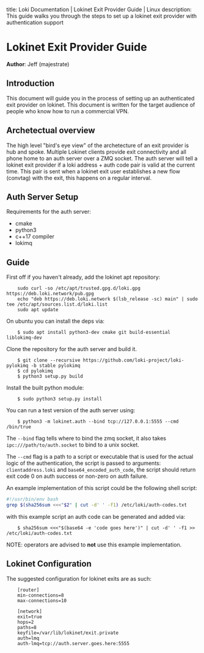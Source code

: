title: Loki Documentation | Lokinet Exit Provider Guide | Linux
description: This guide walks you through the steps to set up a lokinet exit provider with authentication support

# Lokinet Exit Provider Guide
**Author**: Jeff (majestrate)

## Introduction

This document will guide you in the process of setting up an authenticated exit provider on lokinet.
This document is written for the target audience of people who know how to run a commercial VPN.


## Archetectual overview

The high level "bird's eye view" of the archetecture of an exit provider is hub and spoke.
Multiple Lokinet clients provide exit connectivity and all phone home to an auth server over a ZMQ socket.
The auth server will tell a lokinet exit provider if a loki address + auth code pair is valid at the current time.
This pair is sent when a lokinet exit user establishes a new flow (convtag) with the exit, this happens on a regular interval.


## Auth Server Setup

Requirements for the auth server:

- cmake 
- python3
- c++17 compiler
- lokimq

## Guide

First off if you haven't already, add the lokinet apt repository:

```
    sudo curl -so /etc/apt/trusted.gpg.d/loki.gpg https://deb.loki.network/pub.gpg
    echo "deb https://deb.loki.network $(lsb_release -sc) main" | sudo tee /etc/apt/sources.list.d/loki.list
    sudo apt update
```

On ubuntu you can install the deps via:

```
    $ sudo apt install python3-dev cmake git build-essential liblokimq-dev
```

Clone the repository for the auth server and build it.

```
    $ git clone --recursive https://github.com/loki-project/loki-pylokimq -b stable pylokimq
    $ cd pylokimq
    $ python3 setup.py build
```

Install the built python module:

```
    $ sudo python3 setup.py install
```

You can run a test version of the auth server using:

```
    $ python3 -m lokinet.auth --bind tcp://127.0.0.1:5555 --cmd /bin/true 
```

The `--bind` flag tells where to bind the zmq socket, it also takes `ipc:///path/to/auth.socket` to bind to a unix socket.

The `--cmd` flag is a path to a script or executable that is used for the actual logic of the authentication, the script is passed to arguments: `clientaddress.loki` and `base64_encoded_auth_code`, the script should return exit code 0 on auth success or non-zero on auth failure.

An example implementation of this script could be the following shell script:

```bash
#!/usr/bin/env bash
grep $(sha256sum <<<"$2" | cut -d' ' -f1) /etc/loki/auth-codes.txt
```

with this example script an auth code can be generated and added via:
```
    $ sha256sum <<<"$(base64 -e 'code goes here')" | cut -d' ' -f1 >> /etc/loki/auth-codes.txt
```

NOTE: operators are advised to **not** use this example implementation.


## Lokinet Configuration

The suggested configuration for lokinet exits are as such:
```
    [router]
    min-connections=8
    max-connections=10
    
    [network]
    exit=true
    hops=2
    paths=8
    keyfile=/var/lib/lokinet/exit.private
    auth=lmq
    auth-lmq=tcp://auth.server.goes.here:5555
```
